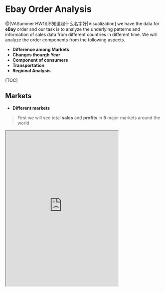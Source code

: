# Ebay Order Analysis
@(VASummer HW1)[不知道起什么名字好|Visualization]
we have the data for **eBay** order and our task is to analyze the underlying patterns and information of sales data from different countries in different time. We will analyze the order components from the following aspects.
- **Difference among Markets**
- **Changes thourgh Year**
- **Component of consumers**
- **Transportation**
- **Regional Analysis**

[TOC]
## Markets
- **Different markets**
> First  we will see total **sales** and **profits** in **5** major markets around the world

<iframe height=500 width=360 src="http://ww4.sinaimg.cn/mw690/e75a115bgw1f3rrbzv1m8g209v0diqv7.gif">

- **Different markets**
> First  we will see total **sales** and **profits** in **5** major markets around the world

 - **Different markets**
> First  we will see total **sales** and **profits** in **5** major markets around the world

 - **Different markets**
> First  we will see total **sales** and **profits** in **5** major markets around the world

## Consumer Structure
## Transportation
- **Different markets**
> First  we will see total **sales** and **profits** in **5** major markets around the world

<div align=center>![new](https://raw.githubusercontent.com/imaffe/SummerCourse/master/HW1/Picture/HW_1_Transportation_cost.png)

## Comparative Analysis : China

adf

